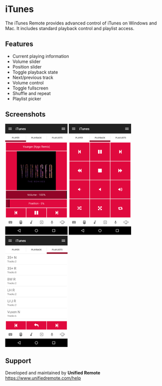 # iTunes
The iTunes Remote provides advanced control of iTunes on Windows and Mac. It includes standard playback control and playlist access.

## Features
* Current playing information
* Volume slider
* Position slider
* Toggle playback state
* Next/previous track
* Volume control
* Toggle fullscreen
* Shuffle and repeat
* Playlist picker

## Screenshots
<img src="ignore/screen.png" width="200" />
<img src="ignore/screen-btn.png" width="200" />
<img src="ignore/screen-pl.png" width="200" />

## Support
Developed and maintained by **Unified Remote**  
https://www.unifiedremote.com/help
